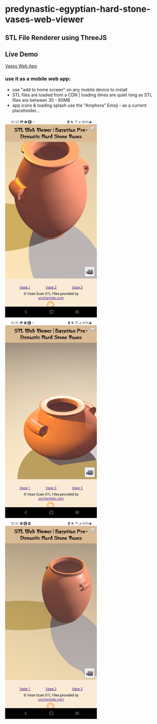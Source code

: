 # predynastic-egyptian-hard-stone-vases-web-viewer
## STL File Renderer using ThreeJS

## Live Demo
<a href="https://vases.wayoutofline.net" target="_blank">Vases Web App</a>

### use it as a mobile web app:
- use "add to home screen" on any mobile device to install
- STL files are loaded from a CDN | loading times are quiet long as STL files are between 30 - 80MB
- app icons & loading splash use the "Amphora" Emoji - as a current placeholder... 

<img src="https://raw.githubusercontent.com/peteee/predynastic-egyptian-hard-stone-vases-web-viewer/refs/heads/main/Screenshot_20241104_103301_Chrome.jpg" width="300">

<img src="https://raw.githubusercontent.com/peteee/predynastic-egyptian-hard-stone-vases-web-viewer/refs/heads/main/Screenshot_20241104_103154_Chrome.jpg" width="300">

<img src="https://raw.githubusercontent.com/peteee/predynastic-egyptian-hard-stone-vases-web-viewer/refs/heads/main/Screenshot_20241104_103123_Chrome.jpg" width="300">
